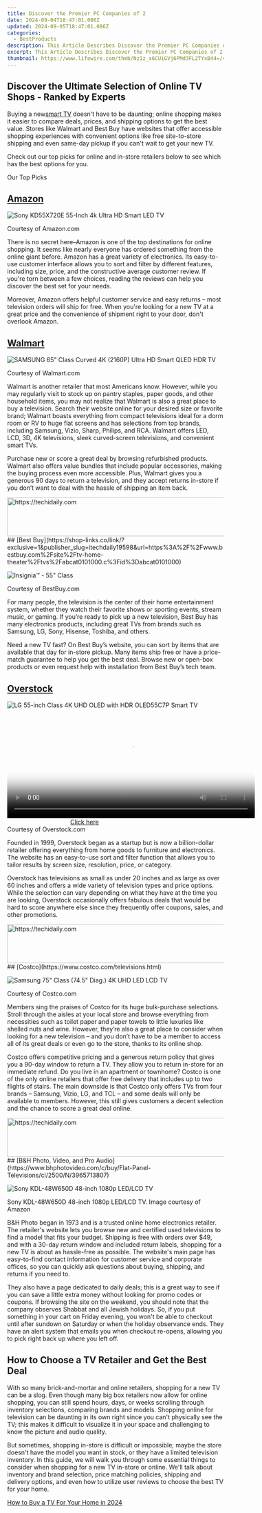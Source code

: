 ```yaml
---
title: Discover the Premier PC Companies of 2
date: 2024-09-04T18:47:01.086Z
updated: 2024-09-05T18:47:01.086Z
categories:
  - BestProducts
description: This Article Describes Discover the Premier PC Companies of 2
excerpt: This Article Describes Discover the Premier PC Companies of 2
thumbnail: https://www.lifewire.com/thmb/Nz1z_x6CUiGVj6PMd3FL2TYxB44=/400x300/filters:no_upscale():max_bytes(150000):strip_icc():format(webp)/GettyImages-1146841552-52fc7ac1a5cb44c08b8446b9bdec42c4.jpg
---
```


## Discover the Ultimate Selection of Online TV Shops - Ranked by Experts

Buying a new[smart TV](https://www.lifewire.com/what-is-a-smart-tv-4140172) doesn't have to be daunting; online shopping makes it easier to compare deals, prices, and shipping options to get the best value. Stores like Walmart and Best Buy have websites that offer accessible shopping experiences with convenient options like free site-to-store shipping and even same-day pickup if you can't wait to get your new TV.  

 Check out our top picks for online and in-store retailers below to see which has the best options for you.

 Our Top Picks

## [Amazon](https://www.amazon.com/tvs/?tag=lifewire-onsite-prod-20&ascsubtag=4164092%7Cnbed2f9e3849f4c2b955e513b4727c27416%7C)

![Sony KD55X720E 55-Inch 4k Ultra HD Smart LED TV](https://www.lifewire.com/thmb/zL6fl10C4m2kTVhjqbd6DY7SSzQ=/1500x0/filters:no_upscale():max_bytes(150000):strip_icc():format(webp)/SonyKD55X720E55-Inch4kUltraHDSmartLEDTV-5ae2296bfa6bcc0036833c06.jpg)

 Courtesy of Amazon.com

 There is no secret here–Amazon is one of the top destinations for online shopping. It seems like nearly everyone has ordered something from the online giant before. Amazon has a great variety of electronics. Its easy-to-use customer interface allows you to sort and filter by different features, including size, price, and the constructive average customer review. If you're torn between a few choices, reading the reviews can help you discover the best set for your needs.

 Moreover, Amazon offers helpful customer service and easy returns – most television orders will ship for free. When you're looking for a new TV at a great price and the convenience of shipment right to your door, don't overlook Amazon.

## [Walmart](https://www.walmart.com/cp/tv-video/1060825)

![SAMSUNG 65&#34; Class Curved 4K (2160P) Ultra HD Smart QLED HDR TV](https://www.lifewire.com/thmb/gtaur41ippil2WcpMY6V6mTIJNg=/1500x0/filters:no_upscale():max_bytes(150000):strip_icc():format(webp)/SAMSUNG65ClassCurved4K2160PUltraHDSmartQLEDHDRTV-5ae229a28e1b6e0037c6f2ed.jpeg)

 Courtesy of Walmart.com

 Walmart is another retailer that most Americans know. However, while you may regularly visit to stock up on pantry staples, paper goods, and other household items, you may not realize that Walmart is also a great place to buy a television. Search their website online for your desired size or favorite brand; Walmart boasts everything from compact televisions ideal for a dorm room or RV to huge flat screens and has selections from top brands, including Samsung, Vizio, Sharp, Philips, and RCA. Walmart offers LED, LCD, 3D, 4K televisions, sleek curved-screen televisions, and convenient smart TVs.

 Purchase new or score a great deal by browsing refurbished products. Walmart also offers value bundles that include popular accessories, making the buying process even more accessible. Plus, Walmart gives you a generous 90 days to return a television, and they accept returns in-store if you don’t want to deal with the hassle of shipping an item back.

<!-- affiliate ads begin -->
<a href="https://aligracehair.sjv.io/c/5597632/1997680/19272" target="_top" id="1997680">
  <img src="//a.impactradius-go.com/display-ad/19272-1997680" border="0" alt="https://techidaily.com" width="728" height="90"/>
</a>
<img height="0" width="0" src="https://aligracehair.sjv.io/i/5597632/1997680/19272" style="position:absolute;visibility:hidden;" border="0" />
<!-- affiliate ads end -->
## [Best Buy](https://shop-links.co/link/?exclusive=1&publisher_slug=itechdaily19598&url=https%3A%2F%2Fwww.bestbuy.com%2Fsite%2Ftv-home-theater%2Ftvs%2Fabcat0101000.c%3Fid%3Dabcat0101000)

![Insignia™ - 55&#34; Class](https://www.lifewire.com/thmb/8pbyklpNAzakxsqz4XqjhuJNqNc=/1500x0/filters:no_upscale():max_bytes(150000):strip_icc():format(webp)/Insignia-55Class-5ae229eb0e23d900398f9d13.jpg)

 Courtesy of BestBuy.com

 For many people, the television is the center of their home entertainment system, whether they watch their favorite shows or sporting events, stream music, or gaming. If you’re ready to pick up a new television, Best Buy has many electronics products, including great TVs from brands such as Samsung, LG, Sony, Hisense, Toshiba, and others.

 Need a new TV fast? On Best Buy’s website, you can sort by items that are available that day for in-store pickup. Many items ship free or have a price-match guarantee to help you get the best deal. Browse new or open-box products or even request help with installation from Best Buy’s tech team.

## [Overstock](https://www.overstock.com/Electronics/Televisions/2171/cat.html)

![LG 55-inch Class 4K UHD OLED with HDR OLED55C7P Smart TV](https://www.lifewire.com/thmb/8UoT2SJd7ztOHAWsHQiJvo3hPyo=/1500x0/filters:no_upscale():max_bytes(150000):strip_icc():format(webp)/LG55-inchClass4KUHDOLEDwithHDROLED55C7PSmartTV-5ae22e06a18d9e00374a7135.jpg)

<!-- affiliate ads begin -->
<span id="1983552">
					<video width="576" height="240" style="cursor:pointer"
           poster="//a.impactradius-go.com/display-clicktoplayimage/1983552.png"
           onclick="if(!this.playClicked){this.play();this.setAttribute('controls',true);this.playClicked=true;}">
	   <source src="//a.impactradius-go.com/display-ad/22993-1983552">
	   <img src="//a.impactradius-go.com/display-clicktoplayimage/1983552.png" style="border: none; height: 100%; width: 100%; object-fit: contain">
	</video>
	<div style="width:360px;text-align:center"><a href="javascript:window.open(decodeURIComponent('https%3A%2F%2Fhomestyler.sjv.io%2Fc%2F5597632%2F1983552%2F22993'), '_blank');void(0);">Click here</a></div>
</span>
<img height="0" width="0" src="https://imp.pxf.io/i/5597632/1983552/22993" style="position:absolute;visibility:hidden;" border="0" />
<!-- affiliate ads end -->
 Courtesy of Overstock.com

 Founded in 1999, Overstock began as a startup but is now a billion-dollar retailer offering everything from home goods to furniture and electronics. The website has an easy-to-use sort and filter function that allows you to tailor results by screen size, resolution, price, or category.

 Overstock has televisions as small as under 20 inches and as large as over 60 inches and offers a wide variety of television types and price options. While the selection can vary depending on what they have at the time you are looking, Overstock occasionally offers fabulous deals that would be hard to score anywhere else since they frequently offer coupons, sales, and other promotions.

<!-- affiliate ads begin -->
<a href="https://aligracehair.sjv.io/c/5597632/2016148/19272" target="_top" id="2016148">
  <img src="//a.impactradius-go.com/display-ad/19272-2016148" border="0" alt="https://techidaily.com" width="728" height="90"/>
</a>
<img height="0" width="0" src="https://aligracehair.sjv.io/i/5597632/2016148/19272" style="position:absolute;visibility:hidden;" border="0" />
<!-- affiliate ads end -->
## [Costco](https://www.costco.com/televisions.html)

![Samsung 75&#34; Class (74.5&#34; Diag.) 4K UHD LED LCD TV](https://www.lifewire.com/thmb/H_u0sXKIumdi6Wm-tyyBwUNSgnU=/1500x0/filters:no_upscale():max_bytes(150000):strip_icc():format(webp)/Samsung75Class74.5Diag.4KUHDLEDLCDTV-5ae22cbd04d1cf003cd691b7.jpeg)

 Courtesy of Costco.com

 Members sing the praises of Costco for its huge bulk-purchase selections. Stroll through the aisles at your local store and browse everything from necessities such as toilet paper and paper towels to little luxuries like shelled nuts and wine. However, they’re also a great place to consider when looking for a new television – and you don’t have to be a member to access all of its great deals or even go to the store, thanks to its online shop.

 Costco offers competitive pricing and a generous return policy that gives you a 90-day window to return a TV. They allow you to return in-store for an immediate refund. Do you live in an apartment or townhome? Costco is one of the only online retailers that offer free delivery that includes up to two flights of stairs. The main downside is that Costco only offers TVs from four brands – Samsung, Vizio, LG, and TCL – and some deals will only be available to members. However, this still gives customers a decent selection and the chance to score a great deal online.

<!-- affiliate ads begin -->
<a href="https://aligracehair.sjv.io/c/5597632/1902309/19272" target="_top" id="1902309">
  <img src="//a.impactradius-go.com/display-ad/19272-1902309" border="0" alt="https://techidaily.com" width="728" height="90"/>
</a>
<img height="0" width="0" src="https://aligracehair.sjv.io/i/5597632/1902309/19272" style="position:absolute;visibility:hidden;" border="0" />
<!-- affiliate ads end -->
## [B&H Photo, Video, and Pro Audio](https://www.bhphotovideo.com/c/buy/Flat-Panel-Televisions/ci/2500/N/3965713807)

![Sony KDL-48W650D 48-inch 1080p LED/LCD TV](https://www.lifewire.com/thmb/b-KwMxBqVu4xWj3zN6BEuRsKR20=/1500x0/filters:no_upscale():max_bytes(150000):strip_icc():format(webp)/sony-KDL48W650D-1080p-smart-tv-5b4250efc9e77c00370da324.jpg)

 Sony KDL-48W650D 48-inch 1080p LED/LCD TV.  Image courtesy of Amazon

 B&H Photo began in 1973 and is a trusted online home electronics retailer. The retailer's website lets you browse new and certified used televisions to find a model that fits your budget. Shipping is free with orders over $49, and with a 30-day return window and included return labels, shopping for a new TV is about as hassle-free as possible. The website's main page has easy-to-find contact information for customer service and corporate offices, so you can quickly ask questions about buying, shipping, and returns if you need to.

 They also have a page dedicated to daily deals; this is a great way to see if you can save a little extra money without looking for promo codes or coupons. If browsing the site on the weekend, you should note that the company observes Shabbat and all Jewish holidays. So, if you put something in your cart on Friday evening, you won't be able to checkout until after sundown on Saturday or when the holiday observance ends. They have an alert system that emails you when checkout re-opens, allowing you to pick right back up where you left off.

## How to Choose a TV Retailer and Get the Best Deal

 With so many brick-and-mortar and online retailers, shopping for a new TV can be a slog. Even though many big box retailers now allow for online shopping, you can still spend hours, days, or weeks scrolling through inventory selections, comparing brands and models. Shopping online for television can be daunting in its own right since you can't physically see the TV; this makes it difficult to visualize it in your space and challenging to know the picture and audio quality.

 But sometimes, shopping in-store is difficult or impossible; maybe the store doesn't have the model you want in stock, or they have a limited television inventory. In this guide, we will walk you through some essential things to consider when shopping for a new TV in-store or online. We'll talk about inventory and brand selection, price matching policies, shipping and delivery options, and even how to utilize user reviews to choose the best TV for your home.

[How to Buy a TV For Your Home in 2024](https://www.lifewire.com/things-to-consider-before-buying-a-tv-5226082)

<!-- affiliate ads begin -->
<span id="701707">
					<video width="1536" height="864" style="cursor:pointer"
           poster="//a.impactradius-go.com/display-clicktoplayimage/701707.png"
           onclick="if(!this.playClicked){this.play();this.setAttribute('controls',true);this.playClicked=true;}">
	   <source src="//a.impactradius-go.com/display-ad/7443-701707">
	   <img src="//a.impactradius-go.com/display-clicktoplayimage/701707.png" style="border: none; height: 100%; width: 100%; object-fit: contain">
	</video>
	<div style="width:960px;text-align:center"><a href="javascript:window.open(decodeURIComponent('https%3A%2F%2Fappsumo.8odi.net%2Fc%2F5597632%2F701707%2F7443'), '_blank');void(0);">Click here</a></div>
</span>
<img height="0" width="0" src="https://imp.pxf.io/i/5597632/701707/7443" style="position:absolute;visibility:hidden;" border="0" />
<!-- affiliate ads end -->
## Visit a Brick and Mortar Store if You Can

 To help you decide before you buy, don't be afraid to do a bit of in-store shopping to see a potential buy in action; you can check out and compare the picture quality and hear the audio clarity for yourself as you browse the display models for each brand, giving you valuable information that may be difficult to find online.

 Sometimes, you can find a great deal while you're there, but going back home to buy online can frequently allow you to take advantage of online-only rebates or coupons.

![Ikea TV Stand Makeover](https://www.lifewire.com/thmb/4_13trq9nGaUcIe22YsnP8pPy_U=/1500x0/filters:no_upscale():max_bytes(150000):strip_icc():format(webp)/Ikea-TV-Stand-Makeover-via-smallspaces.about.com-56a889403df78cf7729ea039.jpg)

 Song Bird Blog via HomeTalk

<!-- affiliate ads begin -->
<a href="https://dhgate.sjv.io/c/5597632/1186864/12108" target="_top" id="1186864">
  <img src="//a.impactradius-go.com/display-ad/12108-1186864" border="0" alt="https://techidaily.com" width="728" height="90"/>
</a>
<img height="0" width="0" src="https://dhgate.sjv.io/i/5597632/1186864/12108" style="position:absolute;visibility:hidden;" border="0" />
<!-- affiliate ads end -->
## Brand Selection

 The number of brands available in-store or on a retailer's website is essential when considering a new TV for your home or dorm. You should check if the store carries major brands like Sony, Samsung, and LG and smaller brands like Hisense, Vizio, and TCL. Various brands give you a better selection of screen sizes, smart features, and price points. More well-known brands tend to run pricier, while smaller brands are more affordable. However, while choosing the cheapest option to save money may be tempting, you may get burned with lackluster warranties and poor customer support.

 If you're thinking of springing for the most expensive television, you may be paying for features you don't need and won't use. It's important to consider what you want your new television to do and where you'll have it in your home. Will it be the primary television in your living room or home theater? You'll want a decent-sized screen and plenty of smart features to binge-watch your favorite shows and movies. Will it be a secondary TV in your bedroom or kids' playroom? Look at smaller televisions and models without streaming capabilities to monitor what your children are watching.

![Samsung Frame TV - TV Viewing Mode](https://www.lifewire.com/thmb/4NlrvFP4z3ApRPaGZXmBbs26QbI=/1500x0/filters:no_upscale():max_bytes(150000):strip_icc():format(webp)/samsung-frame-tv-aaa-59b6dd7dd088c0001176262c.jpg)

 Samsung Frame TV - TV Viewing Mode.  Image provided by Samsung

<!-- affiliate ads begin -->
<a href="https://appsumo.8odi.net/c/5597632/2105864/7443" target="_top" id="2105864">
  <img src="//a.impactradius-go.com/display-ad/7443-2105864" border="0" alt="https://techidaily.com" width="728" height="90"/>
</a>
<img height="0" width="0" src="https://appsumo.8odi.net/i/5597632/2105864/7443" style="position:absolute;visibility:hidden;" border="0" />
<!-- affiliate ads end -->
## Price Matching

 Have you ever bought something in-store or online, only to find the same thing at a different place for a better price? Many retailers have a price matching policy; if you find the same television model at one of their competitors for a better price, they'll match it to keep you as a loyal customer. To take advantage of this, you often need a copy of the sale ad or promotional price to show as proof, and the sale price usually has to be the most recent to claim a price match.

 Price matching can be a great way to save money and get a good deal on a new TV if store loyalty is essential to you. It's also great for customers who live in areas where there are only a few retailers; for example, if Walmart is the only big box store near you, but you've found an excellent TV sale price at Best Buy an hour away, you can take the sale ad to Walmart and still get a good deal. Not all stores offer this policy, so it's essential to ask an associate or customer service representative beforehand.

![Wall Mounted TV and Media Console](https://www.lifewire.com/thmb/u4fTSa3rYLdZIC2otIcwcOHHurM=/1500x0/filters:no_upscale():max_bytes(150000):strip_icc():format(webp)/Ikea-TV-Stand-Hack-DIY-via-smallspaces.about.jpg-56a889425f9b58b7d0f3249b.jpg)

<!-- affiliate ads begin -->
<a href="https://appsumo.8odi.net/c/5597632/2068408/7443" target="_top" id="2068408">
  <img src="//a.impactradius-go.com/display-ad/7443-2068408" border="0" alt="https://techidaily.com" width="728" height="90"/>
</a>
<img height="0" width="0" src="https://appsumo.8odi.net/i/5597632/2068408/7443" style="position:absolute;visibility:hidden;" border="0" />
<!-- affiliate ads end -->
## Home Delivery and Site-to-Store Shipping

 If you have a smaller vehicle or can't borrow a van or truck from a friend or family member, you may want to consider buying from a home-delivery retailer. You can ask customer service about having a TV that was purchased in-store delivered to your home; some stores even have staff who will help you set up your new TV and make sure everything works before leaving, making returns easier. It eliminates awkward and dangerous driving with a larvae TV box half hanging out of your trunk.

 Many retailers now offer site-to-store shipping. You can order a television from the retailer's website, have it shipped to the store for free, and pick it up the next day or at your convenience. It's an excellent option for people who live in apartment buildings or are worried about having a high-priced item shipped directly to their home. Shipping to the store for pickup later means that your new TV will be kept safe from theft and damage from bad weather.

![Woman Standing In Electronics Store Facing TVs](https://www.lifewire.com/thmb/wdMTZhhZc9_E-15Voa_X1sEBMSU=/1500x0/filters:no_upscale():max_bytes(150000):strip_icc():format(webp)/GettyImages-142547173-woman-tvs-5983293622fa3a001036d2c4-401fe3c9e27a416992b3c22c5c12c24b.jpg)

<!-- affiliate ads begin -->
<a href="https://appsumo.8odi.net/c/5597632/2123734/7443" target="_top" id="2123734">
  <img src="//a.impactradius-go.com/display-ad/7443-2123734" border="0" alt="https://techidaily.com" width="728" height="90"/>
</a>
<img height="0" width="0" src="https://appsumo.8odi.net/i/5597632/2123734/7443" style="position:absolute;visibility:hidden;" border="0" />
<!-- affiliate ads end -->
 Image provided by Getty Images - Glow Images, Inc - Collection: Glow - 142547173

## In-Store Expertise and Customer Reviews

 If you have trouble deciding between brands or models, you can always ask in-store associates for an explanation or advice. Many stores have dedicated electronics staff who can answer your pricing, size and features questions. They can also explain store returns and exchange policies if you end up with a dud. If you're shopping online, customer reviews are the best place to see if a particular brand or model is worth buying. But don't just read the 5-star reviews; sometimes, reading the 1- and 2-star reviews first can give you an idea of common problems you may encounter with a model.

 You can also get a feel for how many dead-on-arrival (DOA) units a manufacturer has let slip into the market. At the same time, getting a TV set up and realizing you have a dead unit is frustrating. Unfortunately, it happens. Quality Assurance departments work hard to ensure that top-notch, working products reach the hands of customers, but they can't catch every bad unit. It's also important to focus on negative reviews about the television rather than a poor shopping or shipping experience. A broken screen from rough shipping and handling and rude store staff are inconvenient, but these complaints don't indicate how the TV works or malfunctions.

[How to Buy a TV For Your Home in 2024](https://www.lifewire.com/32-to-39-inch-lcd-led-lcd-tvs-1847947)

 FAQ

* Is OLED better than QLED?  
 An OLED television uses cutting edge technology and organic substrates to create the picture you see. With this tech, an OLED TV is capable of a wider range of colors, better detailing, and deeper contrasts, giving you unparalleled picture quality. A QLED television uses traditional LED back or side-lighting and panels. While it isn't quite as good as an OLED, you can still get a great picture with a QLED television.
* Is it worth buying an 8K TV?  
 In all honesty? No. Televisions capable of native 8K resolution are insanely expensive right now, some costing as much as a brand new car, and no streaming, cable, or over-air services offer native 8K content. It will probably be a few years still before we begin to see 8K video available for streaming or with cable, satellite, and over-air broadcast channels, so it's best to wait before investing in an 8K television.
* What is a laser TV?  
 A laser TV works like a projector; it uses LED laser bulbs to create a picture in 1080p or 4K resolution. The difference between a laser TV and a standard projector is that a laser TV has an incredibly short throw distance, with some needing just 6 inches of space between it and the wall! This means you won't have to have a huge room in your house or outdoor theater in order to use one. Check out our article that explains [laser TVs](https://www.lifewire.com/how-laser-based-video-projectors-work-4132351) in-depth.

Was this page helpful?

Thanks for letting us know!

 Get the Latest Tech News Delivered Every Day

[Subscribe](https://www.lifewire.com/#)

Tell us why!

 Other  Not enough details  Hard to understand

 Submit

<ins class="adsbygoogle"
     style="display:block"
     data-ad-format="autorelaxed"
     data-ad-client="ca-pub-7571918770474297"
     data-ad-slot="1223367746"></ins>



<ins class="adsbygoogle"
     style="display:block"
     data-ad-client="ca-pub-7571918770474297"
     data-ad-slot="8358498916"
     data-ad-format="auto"
     data-full-width-responsive="true"></ins>


